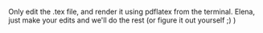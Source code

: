 Only edit the .tex file, and render it using pdflatex from the terminal. Elena, just make your edits and we'll do the rest (or figure it out yourself ;) )



